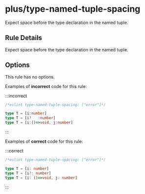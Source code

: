 # plus/type-named-tuple-spacing

Expect space before the type declaration in the named tuple.

## Rule Details

Expect space before the type declaration in the named tuple.

## Options

This rule has no options.

Examples of **incorrect** code for this rule:

:::incorrect

```ts
/*eslint type-named-tuple-spacing: ["error"]*/

type T = [i:number]
type T = [i?   :number]
type T = [i:()=>void, j:number]
```

:::

Examples of **correct** code for this rule:

:::correct

```ts
/*eslint type-named-tuple-spacing: ["error"]*/

type T = [i: number]
type T = [i?: number]
type T = [i: ()=>void, j: number]
```

:::
